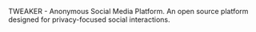 TWEAKER - Anonymous Social Media Platform.
An open source platform designed for privacy-focused social interactions.